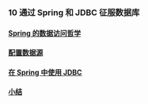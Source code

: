 ### 10 通过 Spring 和 JDBC 征服数据库
>
#### [Spring 的数据访问哲学](https://github.com/lu666666/notebooks/blob/master/java/spring/sping_in_action/10/01.md)
>
#### [配置数据源](https://github.com/lu666666/notebooks/blob/master/java/spring/sping_in_action/10/02.md)
>
#### [在 Spring 中使用 JDBC](https://github.com/lu666666/notebooks/blob/master/java/spring/sping_in_action/10/03.md)
>
#### [小结](https://github.com/lu666666/notebooks/blob/master/java/spring/sping_in_action/10/04.md)
